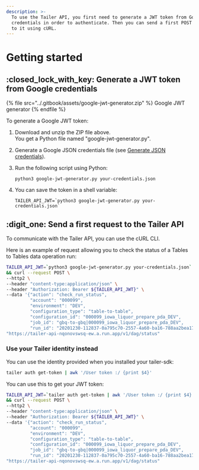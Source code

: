```yaml
---
description: >-
  To use the Tailer API, you first need to generate a JWT token from Google
  credentials in order to authenticate. Then you can send a first POST request
  to it using cURL.
---
```


# Getting started

## :closed\_lock\_with\_key: Generate a JWT token from Google credentials

{% file src="../.gitbook/assets/google-jwt-generator.zip" %}
Google JWT generator
{% endfile %}

To generate a Google JWT token:

1. Download and unzip the ZIP file above.\
   You get a Python file named "google-jwt-generator.py".
2. Generate a Google JSON credentials file (see [Generate JSON credentials](../getting-started/set-up-google-cloud-platform.md#generate-json-credentials)).
3.  Run the following script using Python:

    ```
    python3 google-jwt-generator.py your-credentials.json
    ```
4.  You can save the token in a shell variable:

    ```
    TAILER_API_JWT=`python3 google-jwt-generator.py your-credentials.json`
    ```

## :digit\_one: Send a first request to the Tailer API

To communicate with the Tailer API, you can use the cURL CLI.

Here is an example of request allowing you to check the status of a Tables to Tables data operation run:

```bash
TAILER_API_JWT=`python3 google-jwt-generator.py your-credentials.json` \
&& curl --request POST \
--http2 \
--header "content-type:application/json" \
--header "Authorization: Bearer ${TAILER_API_JWT}" \
--data '{"action": "check_run_status",
         "account": "000099",
         "environment": "DEV",
         "configuration_type": "table-to-table",
         "configuration_id": "000099_iowa_liquor_prepare_pda_DEV",
         "job_id": "gbq-to-gbq|000099_iowa_liquor_prepare_pda_DEV",
         "run_id": "20201230-112837-0a795c70-2557-4a60-ba16-788aa2bea179"}' \
"https://tailer-api-nqonovswsq-ew.a.run.app/v1/dag/status"
```

### Use your Tailer identity instead

You can use the identity provided when you installed your tailer-sdk:

```bash
tailer auth get-token | awk '/User token :/ {print $4}'
```

You can use this to get your JWT token:

```bash
TAILER_API_JWT=`tailer auth get-token | awk '/User token :/ {print $4}'` \
&& curl --request POST \
--http2 \
--header "content-type:application/json" \
--header "Authorization: Bearer ${TAILER_API_JWT}" \
--data '{"action": "check_run_status",
         "account": "000099",
         "environment": "DEV",
         "configuration_type": "table-to-table",
         "configuration_id": "000099_iowa_liquor_prepare_pda_DEV",
         "job_id": "gbq-to-gbq|000099_iowa_liquor_prepare_pda_DEV",
         "run_id": "20201230-112837-0a795c70-2557-4a60-ba16-788aa2bea179"}' \
"https://tailer-api-nqonovswsq-ew.a.run.app/v1/dag/status"
```
